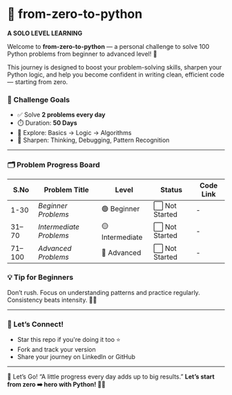 # 🚀 from-zero-to-python
**A SOLO LEVEL LEARNING**

Welcome to **from-zero-to-python** — a personal challenge to solve 100 Python problems from beginner to advanced level! 🐍

This journey is designed to boost your problem-solving skills, sharpen your Python logic, and help you become confident in writing clean, efficient code — starting from zero.

### 🎯 Challenge Goals

* ✅ Solve **2 problems every day**
* ⏱️ Duration: **50 Days**
* 🧩 Explore: Basics → Logic → Algorithms
* 🧠 Sharpen: Thinking, Debugging, Pattern Recognition

---

### 🗂️ Problem Progress Board


| S.No | Problem Title | Level | Status | Code Link |
|------|---------------|--------|--------|-----------|
| 1-30 | *Beginner Problems*| 🟢 Beginner |⬜ Not Started  | - |
| 31–70 | *Intermediate Problems* | 🟡 Intermediate | ⬜ Not Started | - |
| 71–100 | *Advanced Problems* | 🔴 Advanced | ⬜ Not Started | - |



### 💡 Tip for Beginners

Don’t rush. Focus on understanding patterns and practice regularly. Consistency beats intensity. 🧘‍♀️

---

### 🌟 Let’s Connect!

* Star this repo if you're doing it too ⭐
* Fork and track your version
* Share your journey on LinkedIn or GitHub

---
🏁 Let’s Go!
“A little progress every day adds up to big results.”
**Let’s start from zero ➡️ hero with Python! 💪🐍**

